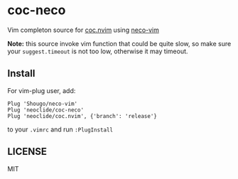 # coc-neco

Vim completon source for [coc.nvim](https://github.com/neoclide/coc.nvim) using
[neco-vim](https://github.com/Shougo/neco-vim)

**Note:** this source invoke vim function that could be quite slow, so make sure
your `suggest.timeout` is not too low, otherwise it may timeout.

## Install

For vim-plug user, add:

```
Plug 'Shougo/neco-vim'
Plug 'neoclide/coc-neco'
Plug 'neoclide/coc.nvim', {'branch': 'release'}
```

to your `.vimrc` and run `:PlugInstall`

## LICENSE

MIT
